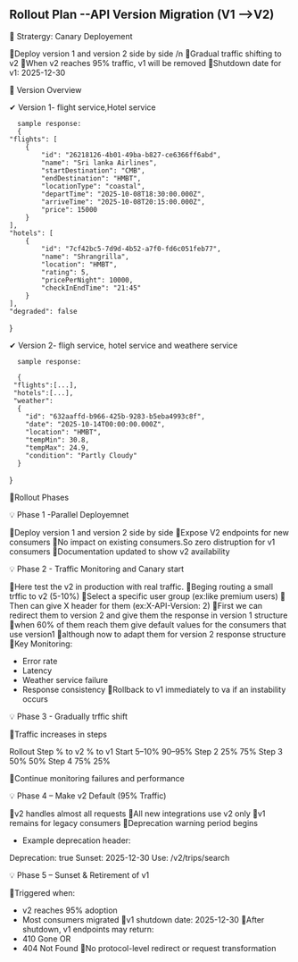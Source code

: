Rollout Plan --API Version Migration (V1 -->V2)
-----------------------------------------------

🌟 Stratergy: Canary Deployement

📌Deploy version 1 and version 2 side by side /n
📌Gradual traffic shifting to v2
📌When v2 reaches 95% traffic, v1 will be removed
📌Shutdown date for v1: 2025-12-30

🌟 Version Overview

 ✔ Version 1- flight service,Hotel service

      sample response:
      {
    "flights": [
        {
            "id": "26218126-4b01-49ba-b827-ce6366ff6abd",
            "name": "Sri lanka Airlines",
            "startDestination": "CMB",
            "endDestination": "HMBT",
            "locationType": "coastal",
            "departTime": "2025-10-08T18:30:00.000Z",
            "arriveTime": "2025-10-08T20:15:00.000Z",
            "price": 15000
        }
    ],
    "hotels": [
        {
            "id": "7cf42bc5-7d9d-4b52-a7f0-fd6c051feb77",
            "name": "Shrangrilla",
            "location": "HMBT",
            "rating": 5,
            "pricePerNight": 10000,
            "checkInEndTime": "21:45"
        }
    ],
    "degraded": false
}

 ✔ Version 2- fligh service, hotel service and weathere service

      sample response:

      {
     "flights":[...],
     "hotels":[...],
     "weather":
      {
        "id": "632aaffd-b966-425b-9283-b5eba4993c8f",
        "date": "2025-10-14T00:00:00.000Z",
        "location": "HMBT",
        "tempMin": 30.8,
        "tempMax": 24.9,
        "condition": "Partly Cloudy"
      }
}

🌟Rollout Phases

💡 Phase 1 -Parallel Deployemnet 

📌Deploy version 1 and version 2 side by side
📌Expose V2 endpoints for new consumers
📌No impact on existing consumers.So zero distruption for v1 consumers
📌Documentation updated to show v2 availability

💡 Phase 2 - Traffic Monitoring and Canary start

📌Here test the v2 in production with real traffic.
📌Beging routing a small trffic to v2 (5-10%)
📌Select a specific user group (ex:like premium users)
📌Then can give X header for them (ex:X-API-Version: 2)
📌First we can redirect them to version 2 and give them the response in version 1 structure
📌when 60% of them reach them give default values for the consumers that use version1 📌although now to adapt them for version 2 response structure
📌Key Monitoring:
- Error rate
- Latency
- Weather service failure
- Response consistency
📌Rollback to v1 immediately to va if an instability occurs

💡 Phase 3 - Gradually trffic shift

📌Traffic increases in steps

Rollout Step	    % to v2	        % to v1
Start	            5–10%	          90–95%
Step 2	          25%	            75%
Step 3	          50%	            50%
Step 4	          75%	            25%

📌Continue monitoring failures and performance

💡 Phase 4 – Make v2 Default (95% Traffic)

📌v2 handles almost all requests
📌All new integrations use v2 only
📌v1 remains for legacy consumers
📌Deprecation warning period begins

- Example deprecation header:

Deprecation: true
Sunset: 2025-12-30
Use: /v2/trips/search

💡 Phase 5 – Sunset & Retirement of v1

📌Triggered when:
- v2 reaches 95% adoption
- Most consumers migrated
📌v1 shutdown date: 2025-12-30
📌After shutdown, v1 endpoints may return:
- 410 Gone OR
- 404 Not Found
📌No protocol-level redirect or request transformation


